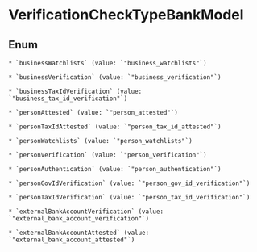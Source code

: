 
# VerificationCheckTypeBankModel

## Enum


    * `businessWatchlists` (value: `"business_watchlists"`)

    * `businessVerification` (value: `"business_verification"`)

    * `businessTaxIdVerification` (value: `"business_tax_id_verification"`)

    * `personAttested` (value: `"person_attested"`)

    * `personTaxIdAttested` (value: `"person_tax_id_attested"`)

    * `personWatchlists` (value: `"person_watchlists"`)

    * `personVerification` (value: `"person_verification"`)

    * `personAuthentication` (value: `"person_authentication"`)

    * `personGovIdVerification` (value: `"person_gov_id_verification"`)

    * `personTaxIdVerification` (value: `"person_tax_id_verification"`)

    * `externalBankAccountVerification` (value: `"external_bank_account_verification"`)

    * `externalBankAccountAttested` (value: `"external_bank_account_attested"`)



